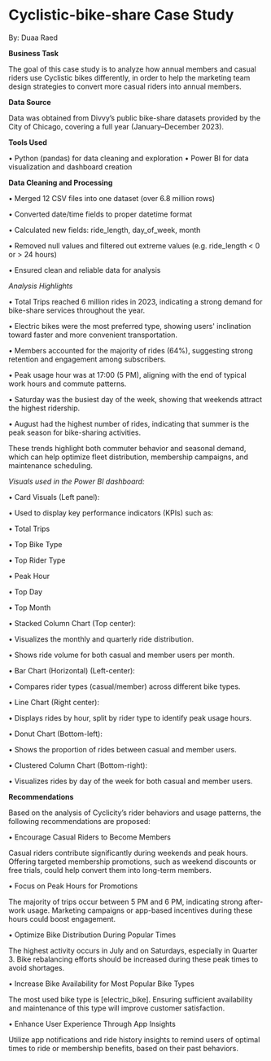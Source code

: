 # Cyclistic-bike-share Case Study
 
By: Duaa Raed

**Business Task**

The goal of this case study is to analyze how annual members and casual riders use Cyclistic bikes differently, in order to help the marketing team design strategies to convert more casual riders into annual members.

**Data Source**

Data was obtained from Divvy’s public bike-share datasets provided by the City of Chicago, covering a full year (January–December 2023).

**Tools Used**

•	Python (pandas) for data cleaning and exploration
•	Power BI for data visualization and dashboard creation

**Data Cleaning and Processing**

•	Merged 12 CSV files into one dataset (over 6.8 million rows)

•	Converted date/time fields to proper datetime format

•	Calculated new fields: ride_length, day_of_week, month

•	Removed null values and filtered out extreme values (e.g. ride_length < 0 or > 24 hours)

•	Ensured clean and reliable data for analysis

*Analysis Highlights*

•	 Total Trips reached 6 million rides in 2023, indicating a strong demand for bike-share services throughout the year.

•	 Electric bikes were the most preferred type, showing users' inclination toward faster and more convenient transportation.

•	 Members accounted for the majority of rides (64%), suggesting strong retention and engagement among subscribers.

•	 Peak usage hour was at 17:00 (5 PM), aligning with the end of typical work hours and commute patterns.

•	 Saturday was the busiest day of the week, showing that weekends attract the highest ridership.

•	 August had the highest number of rides, indicating that summer is the peak season for bike-sharing activities.

These trends highlight both commuter behavior and seasonal demand, which can help optimize fleet distribution, membership campaigns, and maintenance scheduling.

*Visuals used in the Power BI dashboard:*

•	Card Visuals (Left panel):

•	Used to display key performance indicators (KPIs) such as:

•	Total Trips

•	Top Bike Type

•	Top Rider Type

•	Peak Hour

•	Top Day

•	Top Month

•	Stacked Column Chart (Top center):

•	Visualizes the monthly and quarterly ride distribution.

•	Shows ride volume for both casual and member users per month.

•	Bar Chart (Horizontal) (Left-center):

•	Compares rider types (casual/member) across different bike types.

•	Line Chart (Right center):

•	Displays rides by hour, split by rider type to identify peak usage hours.

•	Donut Chart (Bottom-left):

•	Shows the proportion of rides between casual and member users.

•	Clustered Column Chart (Bottom-right):

•	Visualizes rides by day of the week for both casual and member users.

**Recommendations**

Based on the analysis of Cyclicity’s rider behaviors and usage patterns, the following recommendations are proposed:

•	Encourage Casual Riders to Become Members

Casual riders contribute significantly during weekends and peak hours. Offering targeted membership promotions, such as weekend discounts or free trials, could help convert them into long-term members.

•	Focus on Peak Hours for Promotions

The majority of trips occur between 5 PM and 6 PM, indicating strong after-work usage. Marketing campaigns or app-based incentives during these hours could boost engagement.

•	Optimize Bike Distribution During Popular Times

The highest activity occurs in July and on Saturdays, especially in Quarter 3. Bike rebalancing efforts should be increased during these peak times to avoid shortages.

•	Increase Bike Availability for Most Popular Bike Types

The most used bike type is [electric_bike]. Ensuring sufficient availability and maintenance of this type will improve customer satisfaction.

•	Enhance User Experience Through App Insights

Utilize app notifications and ride history insights to remind users of optimal times to ride or membership benefits, based on their past behaviors.

